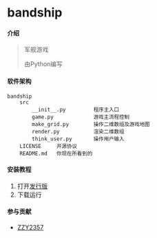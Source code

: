 # bandship

#### 介绍
> 军舰游戏
>
> 由Python编写

#### 软件架构

```
bandship
	src
		__init__.py			程序主入口
		game.py				游戏主流程控制
		make_grid.py		操作二维数组及游戏地图
		render.py			渲染二维数组
		think_user.py		操作用户输入
	LICENSE		开源协议
	README.md	你现在所看到的
```



#### 安装教程

1. 打开<a href="https://gitee.com/ZZY2357/bandship/releases" target="_blank">发行版</a>
2. 下载运行


#### 参与贡献

- <a href="https://gitee.com/ZZY2357" target="_blank">ZZY2357</a>